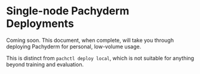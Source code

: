 # Single-node Pachyderm Deployments

Coming soon.
This document, when complete, will take you through deploying Pachyderm for personal, low-volume usage.

This is distinct from `pachctl deploy local`, which is not suitable for anything beyond training and evaluation.


